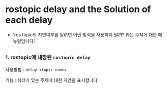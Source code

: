 # rostopic delay and the Solution of each delay

* 'ros topic의 지연여부를 알려면 어떤 방식을 사용해야 될까?'라는 주제에 대한 매뉴얼입니다! 

##

  ### 1. rostopic에 내장된 `rostopic delay`

  사용방법 : `delay <topic-name>`
  
  기능 : 헤더가 있는 주제에 대한 지연을 표시합니다.
